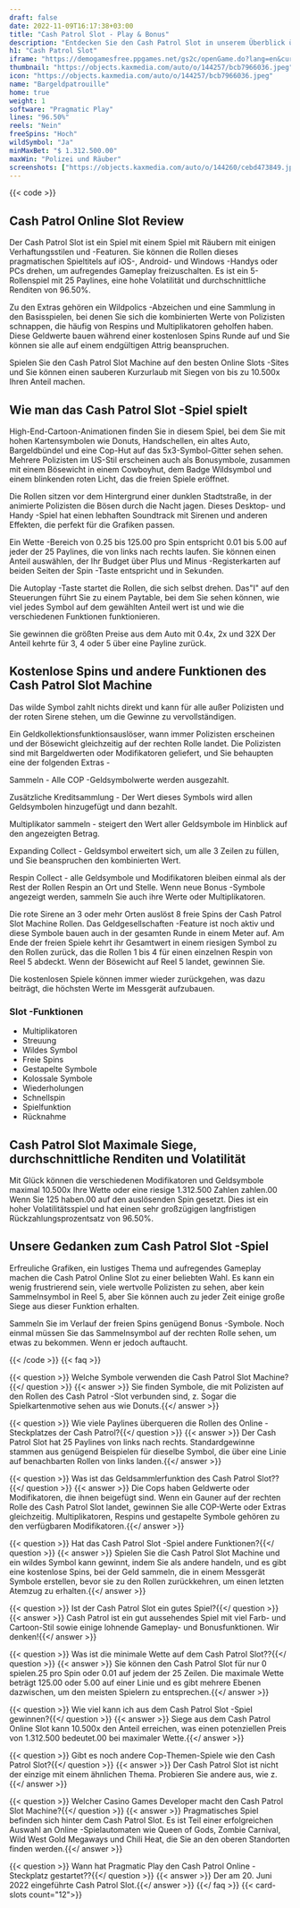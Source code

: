 ```yaml
---
draft: false
date: 2022-11-09T16:17:38+03:00
title: "Cash Patrol Slot - Play & Bonus"
description: "Entdecken Sie den Cash Patrol Slot in unserem Überblick über das Gameplay und die Merkmale dieses Krimi-Spiels. Wir sehen auch, wo wir mit dem besten Casino -Bonus spielen können."
h1: "Cash Patrol Slot"
iframe: "https://demogamesfree.ppgames.net/gs2c/openGame.do?lang=en&cur=EUR&jurisdictionID=MT&gameSymbol=vs25copsrobbers&websiteUrl=https%3A%2F%2Fwww.socialtournaments.com"
thumbnail: "https://objects.kaxmedia.com/auto/o/144257/bcb7966036.jpeg"
icon: "https://objects.kaxmedia.com/auto/o/144257/bcb7966036.jpeg"
name: "Bargeldpatrouille"
home: true
weight: 1
software: "Pragmatic Play"
lines: "96.50%"
reels: "Nein"
freeSpins: "Hoch"
wildSymbol: "Ja"
minMaxBet: "$ 1.312.500.00"
maxWin: "Polizei und Räuber"
screenshots: ["https://objects.kaxmedia.com/auto/o/144260/cebd473849.jpeg"]
---
```


{{< code >}}<h2>Cash Patrol Online Slot Review</h2><p>Der Cash Patrol Slot ist ein Spiel mit einem Spiel mit Räubern mit einigen Verhaftungsstilen und -Featuren. Sie können die Rollen dieses pragmatischen Spieltitels auf iOS-, Android- und Windows -Handys oder PCs drehen, um aufregendes Gameplay freizuschalten. Es ist ein 5-Rollenspiel mit 25 Paylines, eine hohe Volatilität und durchschnittliche Renditen von 96.50%.</p><p>Zu den Extras gehören ein Wildpolics -Abzeichen und eine Sammlung in den Basisspielen, bei denen Sie sich die kombinierten Werte von Polizisten schnappen, die häufig von Respins und Multiplikatoren geholfen haben. Diese Geldwerte bauen während einer kostenlosen Spins Runde auf und Sie können sie alle auf einem endgültigen Attrig beanspruchen.</p><p>Spielen Sie den Cash Patrol Slot Machine auf den besten Online Slots -Sites und Sie können einen sauberen Kurzurlaub mit Siegen von bis zu 10.500x Ihren Anteil machen.</p><h2>Wie man das Cash Patrol Slot -Spiel spielt</h2><p>High-End-Cartoon-Animationen finden Sie in diesem Spiel, bei dem Sie mit hohen Kartensymbolen wie Donuts, Handschellen, ein altes Auto, Bargeldbündel und eine Cop-Hut auf das 5x3-Symbol-Gitter sehen sehen. Mehrere Polizisten im US-Stil erscheinen auch als Bonusymbole, zusammen mit einem Bösewicht in einem Cowboyhut, dem Badge Wildsymbol und einem blinkenden roten Licht, das die freien Spiele eröffnet.</p><p>Die Rollen sitzen vor dem Hintergrund einer dunklen Stadtstraße, in der animierte Polizisten die Bösen durch die Nacht jagen. Dieses Desktop- und Handy -Spiel hat einen lebhaften Soundtrack mit Sirenen und anderen Effekten, die perfekt für die Grafiken passen.</p><p>Ein Wette -Bereich von 0.25 bis 125.00 pro Spin entspricht 0.01 bis 5.00 auf jeder der 25 Paylines, die von links nach rechts laufen. Sie können einen Anteil auswählen, der Ihr Budget über Plus und Minus -Registerkarten auf beiden Seiten der Spin -Taste entspricht und in Sekunden.</p><p>Die Autoplay -Taste startet die Rollen, die sich selbst drehen. Das"I" auf den Steuerungen führt Sie zu einem Paytable, bei dem Sie sehen können, wie viel jedes Symbol auf dem gewählten Anteil wert ist und wie die verschiedenen Funktionen funktionieren.</p><p>Sie gewinnen die größten Preise aus dem Auto mit 0.4x, 2x und 32X Der Anteil kehrte für 3, 4 oder 5 über eine Payline zurück.</p><h2>Kostenlose Spins und andere Funktionen des Cash Patrol Slot Machine</h2><p>Das wilde Symbol zahlt nichts direkt und kann für alle außer Polizisten und der roten Sirene stehen, um die Gewinne zu vervollständigen.</p><p>Ein Geldkollektionsfunktionsauslöser, wann immer Polizisten erscheinen und der Bösewicht gleichzeitig auf der rechten Rolle landet. Die Polizisten sind mit Bargeldwerten oder Modifikatoren geliefert, und Sie behaupten eine der folgenden Extras -</p><p>Sammeln - Alle COP -Geldsymbolwerte werden ausgezahlt.</p><p>Zusätzliche Kreditsammlung - Der Wert dieses Symbols wird allen Geldsymbolen hinzugefügt und dann bezahlt.</p><p>Multiplikator sammeln - steigert den Wert aller Geldsymbole im Hinblick auf den angezeigten Betrag.</p><p>Expanding Collect - Geldsymbol erweitert sich, um alle 3 Zeilen zu füllen, und Sie beanspruchen den kombinierten Wert.</p><p>Respin Collect - alle Geldsymbole und Modifikatoren bleiben einmal als der Rest der Rollen Respin an Ort und Stelle. Wenn neue Bonus -Symbole angezeigt werden, sammeln Sie auch ihre Werte oder Multiplikatoren.</p><p>Die rote Sirene an 3 oder mehr Orten auslöst 8 freie Spins der Cash Patrol Slot Machine Rollen. Das Geldgesellschaften -Feature ist noch aktiv und diese Symbole bauen auch in der gesamten Runde in einem Meter auf. Am Ende der freien Spiele kehrt ihr Gesamtwert in einem riesigen Symbol zu den Rollen zurück, das die Rollen 1 bis 4 für einen einzelnen Respin von Reel 5 abdeckt. Wenn der Bösewicht auf Reel 5 landet, gewinnen Sie.</p><p>Die kostenlosen Spiele können immer wieder zurückgehen, was dazu beiträgt, die höchsten Werte im Messgerät aufzubauen.</p><h3>
Slot -Funktionen</h3><ul>
<li></span>
Multiplikatoren</li>
<li></span>
Streuung</li>
<li></span>
Wildes Symbol</li>
<li></span>
Freie Spins</li>
<li></span>
Gestapelte Symbole</li>
<li></span>
Kolossale Symbole</li>
<li></span>
Wiederholungen</li>
<li></span>
Schnellspin</li>
<li></span>
Spielfunktion</li>
<li></span>
Rücknahme</li></ul><h2>Cash Patrol Slot Maximale Siege, durchschnittliche Renditen und Volatilität</h2><p>Mit Glück können die verschiedenen Modifikatoren und Geldsymbole maximal 10.500x Ihre Wette oder eine riesige 1.312.500 Zahlen zahlen.00 Wenn Sie 125 haben.00 auf den auslösenden Spin gesetzt. Dies ist ein hoher Volatilitätsspiel und hat einen sehr großzügigen langfristigen Rückzahlungsprozentsatz von 96.50%.</p><h2>Unsere Gedanken zum Cash Patrol Slot -Spiel</h2><p>Erfreuliche Grafiken, ein lustiges Thema und aufregendes Gameplay machen die Cash Patrol Online Slot zu einer beliebten Wahl. Es kann ein wenig frustrierend sein, viele wertvolle Polizisten zu sehen, aber kein Sammelnsymbol in Reel 5, aber Sie können auch zu jeder Zeit einige große Siege aus dieser Funktion erhalten.</p><p>Sammeln Sie im Verlauf der freien Spins genügend Bonus -Symbole. Noch einmal müssen Sie das Sammelnsymbol auf der rechten Rolle sehen, um etwas zu bekommen. Wenn er jedoch auftaucht.</p>
{{< /code >}}
{{< faq >}}

{{< question >}} Welche Symbole verwenden die Cash Patrol Slot Machine?{{</ question >}}
{{< answer >}} Sie finden Symbole, die mit Polizisten auf den Rollen des Cash Patrol -Slot verbunden sind, z. Sogar die Spielkartenmotive sehen aus wie Donuts.{{</ answer >}}

{{< question >}} Wie viele Paylines überqueren die Rollen des Online -Steckplatzes der Cash Patrol?{{</ question >}}
{{< answer >}} Der Cash Patrol Slot hat 25 Paylines von links nach rechts. Standardgewinne stammen aus genügend Beispielen für dieselbe Symbol, die über eine Linie auf benachbarten Rollen von links landen.{{</ answer >}}

{{< question >}} Was ist das Geldsammlerfunktion des Cash Patrol Slot??{{</ question >}}
{{< answer >}} Die Cops haben Geldwerte oder Modifikatoren, die ihnen beigefügt sind. Wenn ein Gauner auf der rechten Rolle des Cash Patrol Slot landet, gewinnen Sie alle COP-Werte oder Extras gleichzeitig. Multiplikatoren, Respins und gestapelte Symbole gehören zu den verfügbaren Modifikatoren.{{</ answer >}}

{{< question >}} Hat das Cash Patrol Slot -Spiel andere Funktionen?{{</ question >}}
{{< answer >}} Spielen Sie die Cash Patrol Slot Machine und ein wildes Symbol kann gewinnt, indem Sie als andere handeln, und es gibt eine kostenlose Spins, bei der Geld sammeln, die in einem Messgerät Symbole erstellen, bevor sie zu den Rollen zurückkehren, um einen letzten Atemzug zu erhalten.{{</ answer >}}

{{< question >}} Ist der Cash Patrol Slot ein gutes Spiel?{{</ question >}}
{{< answer >}} Cash Patrol ist ein gut aussehendes Spiel mit viel Farb- und Cartoon-Stil sowie einige lohnende Gameplay- und Bonusfunktionen. Wir denken!{{</ answer >}}

{{< question >}} Was ist die minimale Wette auf dem Cash Patrol Slot??{{</ question >}}
{{< answer >}} Sie können den Cash Patrol Slot für nur 0 spielen.25 pro Spin oder 0.01 auf jedem der 25 Zeilen. Die maximale Wette beträgt 125.00 oder 5.00 auf einer Linie und es gibt mehrere Ebenen dazwischen, um den meisten Spielern zu entsprechen.{{</ answer >}}

{{< question >}} Wie viel kann ich aus dem Cash Patrol Slot -Spiel gewinnen?{{</ question >}}
{{< answer >}} Siege aus dem Cash Patrol Online Slot kann 10.500x den Anteil erreichen, was einen potenziellen Preis von 1.312.500 bedeutet.00 bei maximaler Wette.{{</ answer >}}

{{< question >}} Gibt es noch andere Cop-Themen-Spiele wie den Cash Patrol Slot?{{</ question >}}
{{< answer >}} Der Cash Patrol Slot ist nicht der einzige mit einem ähnlichen Thema. Probieren Sie andere aus, wie z.{{</ answer >}}

{{< question >}} Welcher Casino Games Developer macht den Cash Patrol Slot Machine?{{</ question >}}
{{< answer >}} Pragmatisches Spiel befinden sich hinter dem Cash Patrol Slot. Es ist Teil einer erfolgreichen Auswahl an Online -Spielautomaten wie Queen of Gods, Zombie Carnival, Wild West Gold Megaways und Chili Heat, die Sie an den oberen Standorten finden werden.{{</ answer >}}

{{< question >}} Wann hat Pragmatic Play den Cash Patrol Online -Steckplatz gestartet??{{</ question >}}
{{< answer >}} Der am 20. Juni 2022 eingeführte Cash Patrol Slot.{{</ answer >}}
{{</ faq >}}
{{< card-slots count="12">}}